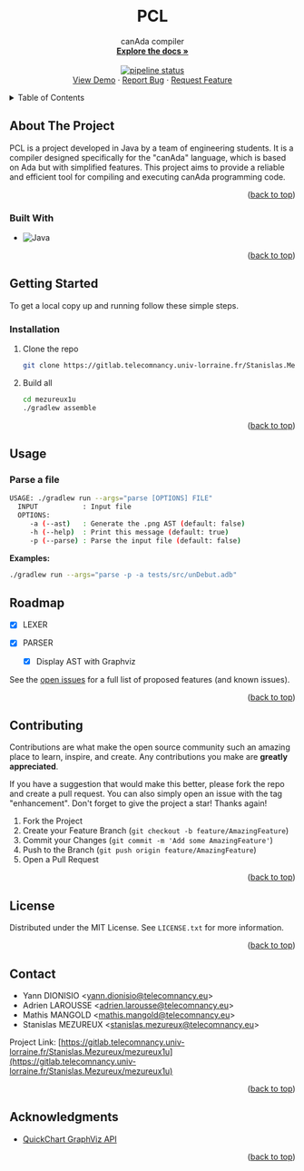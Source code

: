 <!-- Improved compatibility of back to top link: See: https://github.com/othneildrew/Best-README-Template/pull/73 -->

<a name="readme-top"></a>

<!--
*** Thanks for checking out the Best-README-Template. If you have a suggestion
*** that would make this better, please fork the repo and create a pull request
*** or simply open an issue with the tag "enhancement".
*** Don't forget to give the project a star!
*** Thanks again! Now go create something AMAZING! :D
-->

<!-- PROJECT SHIELDS -->
<!--
*** I'm using markdown "reference style" links for readability.
*** Reference links are enclosed in brackets [ ] instead of parentheses ( ).
*** See the bottom of this document for the declaration of the reference variables
*** for contributors-url, forks-url, etc. This is an optional, concise syntax you may use.
*** https://www.markdownguide.org/basic-syntax/#reference-style-links
-->

<!-- PROJECT LOGO -->
<br />
<div align="center">

<h1 align="center">PCL</h1>

  <p align="center">
    canAda compiler
    <br />
    <a href="https://gitlab.telecomnancy.univ-lorraine.fr/Stanislas.Mezureux/mezureux1u/-/tree/main/docs"><strong>Explore the docs »</strong></a>
    <br />
    <br />
    <a href="https://gitlab.telecomnancy.univ-lorraine.fr/pcd2k24/codingweek-12/-/commits/master"><img alt="pipeline status" src="https://gitlab.telecomnancy.univ-lorraine.fr/pcd2k24/codingweek-12/badges/master/pipeline.svg" /></a>
    <br />
    <a href="https://gitlab.telecomnancy.univ-lorraine.fr/Stanislas.Mezureux/mezureux1u">View Demo</a>
    ·
    <a href="https://gitlab.telecomnancy.univ-lorraine.fr/Stanislas.Mezureux/mezureux1u/-/issues">Report Bug</a>
    ·
    <a href="https://gitlab.telecomnancy.univ-lorraine.fr/Stanislas.Mezureux/mezureux1u/-/issues">Request Feature</a>
  </p>
</div>

<!-- TABLE OF CONTENTS -->
<details>
  <summary>Table of Contents</summary>
  <ol>
    <li>
      <a href="#about-the-project">About The Project</a>
      <ul>
        <li><a href="#built-with">Built With</a></li>
      </ul>
    </li>
    <li>
      <a href="#getting-started">Getting Started</a>
      <ul>
        <li><a href="#prerequisites">Prerequisites</a></li>
        <li><a href="#installation">Installation</a></li>
      </ul>
    </li>
    <li><a href="#usage">Usage</a></li>
    <li><a href="#roadmap">Roadmap</a></li>
    <li><a href="#contributing">Contributing</a></li>
    <li><a href="#license">License</a></li>
    <li><a href="#contact">Contact</a></li>
    <li><a href="#acknowledgments">Acknowledgments</a></li>
  </ol>
</details>

<!-- ABOUT THE PROJECT -->

## About The Project

PCL is a project developed in Java by a team of engineering students. It is a compiler designed specifically for the "canAda" language, which is based on Ada but with simplified features. This project aims to provide a reliable and efficient tool for compiling and executing canAda programming code.

<p align="right">(<a href="#readme-top">back to top</a>)</p>

### Built With

- ![Java](https://img.shields.io/badge/java-%23ED8B00.svg?style=for-the-badge&logo=openjdk&logoColor=white)

<p align="right">(<a href="#readme-top">back to top</a>)</p>

<!-- GETTING STARTED -->

## Getting Started

To get a local copy up and running follow these simple steps.

### Installation

1. Clone the repo
   ```sh
   git clone https://gitlab.telecomnancy.univ-lorraine.fr/Stanislas.Mezureux/mezureux1u.git
   ```
2. Build all
   ```sh
   cd mezureux1u
   ./gradlew assemble
   ```

<p align="right">(<a href="#readme-top">back to top</a>)</p>

<!-- USAGE EXAMPLES -->

## Usage

### Parse a file

```sh
USAGE: ./gradlew run --args="parse [OPTIONS] FILE"
  INPUT           : Input file
  OPTIONS:
     -a (--ast)   : Generate the .png AST (default: false)
     -h (--help)  : Print this message (default: true)
     -p (--parse) : Parse the input file (default: false)
```

**Examples:**

```sh
./gradlew run --args="parse -p -a tests/src/unDebut.adb"
```

## Roadmap

- [X] LEXER

- [X] PARSER
  - [x] Display AST with Graphviz

See the [open issues](https://gitlab.telecomnancy.univ-lorraine.fr/Stanislas.Mezureux/mezureux1u/-/issues) for a full list of proposed features (and known issues).

<p align="right">(<a href="#readme-top">back to top</a>)</p>

<!-- CONTRIBUTING -->

## Contributing

Contributions are what make the open source community such an amazing place to learn, inspire, and create. Any contributions you make are **greatly appreciated**.

If you have a suggestion that would make this better, please fork the repo and create a pull request. You can also simply open an issue with the tag "enhancement".
Don't forget to give the project a star! Thanks again!

1. Fork the Project
2. Create your Feature Branch (`git checkout -b feature/AmazingFeature`)
3. Commit your Changes (`git commit -m 'Add some AmazingFeature'`)
4. Push to the Branch (`git push origin feature/AmazingFeature`)
5. Open a Pull Request

<p align="right">(<a href="#readme-top">back to top</a>)</p>

<!-- LICENSE -->

## License

Distributed under the MIT License. See `LICENSE.txt` for more information.

<p align="right">(<a href="#readme-top">back to top</a>)</p>

<!-- CONTACT -->

## Contact

- Yann DIONISIO <<yann.dionisio@telecomnancy.eu>>
- Adrien LAROUSSE <<adrien.larousse@telecomnancy.eu>>
- Mathis MANGOLD <<mathis.mangold@telecomnancy.eu>>
- Stanislas MEZUREUX <<stanislas.mezureux@telecomnancy.eu>>

Project Link: [https://gitlab.telecomnancy.univ-lorraine.fr/Stanislas.Mezureux/mezureux1u](https://gitlab.telecomnancy.univ-lorraine.fr/Stanislas.Mezureux/mezureux1u)

<p align="right">(<a href="#readme-top">back to top</a>)</p>

<!-- ACKNOWLEDGMENTS -->

## Acknowledgments

- [QuickChart GraphViz API](https://quickchart.io/documentation/graphviz-api/)

<p align="right">(<a href="#readme-top">back to top</a>)</p>

<!-- MARKDOWN LINKS & IMAGES -->
<!-- https://www.markdownguide.org/basic-syntax/#reference-style-links -->
